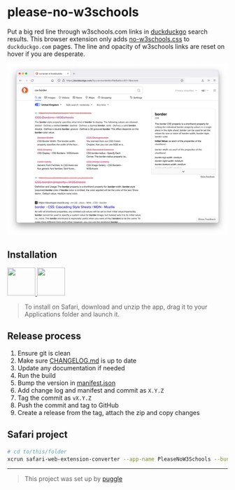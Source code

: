 # please-no-w3schools

Put a big red line through w3schools.com links in [duckduckgo](https://duckduckgo.com/) search results.
This browser extension only adds [no-w3schools.css](/no-w3schools.css) to `duckduckgo.com` pages.
The line and opacity of w3schools links are reset on hover if you are desperate.

![A search for css border with w3schools.com links crossed out](/screenshot.png)


## Installation

<a href="https://addons.mozilla.org/en-GB/firefox/addon/please-no-w3schools/" title="Install on Firefox">
<img width="64px" height="64px" src="https://raw.githubusercontent.com/alrra/browser-logos/main/src/firefox/firefox_64x64.png">
</a>

<a href="https://github.com/robb-j/please-no-w3schools/releases/" title="Install on Safari">
<img width="64px" height="64px" src="https://raw.githubusercontent.com/alrra/browser-logos/main/src/safari/safari_64x64.png">
</a>

<!--
<a href="https://github.com/robb-j/please-no-w3schools/releases/" title="Install on Chrome / Edge / Brave">
<img width="64px" height="64px" src="https://raw.githubusercontent.com/alrra/browser-logos/main/src/chrome/chrome_64x64.png">
</a>
-->

> To install on Safari, download and unzip the app, drag it to your Applications folder and launch it.

## Release process

1. Ensure git is clean
2. Make sure [CHANGELOG.md](/CHANGELOG.md) is up to date
3. Update any documentation if needed
4. Run the build
5. Bump the version in [manifest.json](manifest.json)
6. Add change log and manifest and commit as `X.Y.Z`
7. Tag the commit as `vX.Y.Z`
8. Push the commit and tag to GitHub
9. Create a release from the tag, attach the zip and copy changes

## Safari project

```sh
# cd to/this/folder
xcrun safari-web-extension-converter --app-name PleaseNoW3Schools --bundle-identifier io.r0b.io.PleaseNoW3Schools .
```

---

> This project was set up by [puggle](https://npm.im/puggle)
